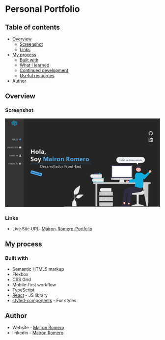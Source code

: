 # Personal Portfolio

## Table of contents

- [Overview](#overview)
  - [Screenshot](#screenshot)
  - [Links](#links)
- [My process](#my-process)
  - [Built with](#built-with)
  - [What I learned](#what-i-learned)
  - [Continued development](#continued-development)
  - [Useful resources](#useful-resources)
- [Author](#author)

## Overview

### Screenshot

![](/src//infrastructure/assets/images/screenshotDesktop.png)

### Links

- Live Site URL: [Mairon-Romero-Portfolio](https://mairon-romero.netlify.app/)

## My process

### Built with

- Semantic HTML5 markup
- Flexbox
- CSS Grid
- Mobile-first workflow
- [TypeScript](https://www.typescriptlang.org/)
- [React](https://reactjs.org/) - JS library
- [styled-components](https://styled-components.com/) - For styles

## Author

- Website - [Mairon Romero](https://mairon-romero.netlify.app/)
- linkedin - [Mairon Romero](https://www.linkedin.com/in/maironromero)
